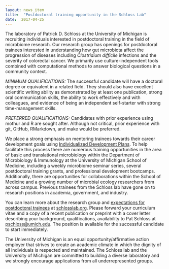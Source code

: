 ```yaml
---
layout: news_item
title:  "Postdoctoral training opportunity in the Schloss Lab"
date:  2017-04-25
---
```


The laboratory of Patrick D. Schloss at the University of Michigan is recruiting individuals interested in postdoctoral training in the field of microbiome research. Our research group has openings for postdoctoral trainees interested in understanding how gut microbiota affect the progression of diseases including *Clostridium difficile* infections and the severity of colorectal cancer. We primarily use culture-independent tools combined with computational methods to answer biological questions in a community context.

*MINIMUM QUALIFICATIONS:* The successful candidate will have a doctoral degree or equivalent in a related field. They should also have excellent scientific writing ability as demonstrated by at least one publication, strong oral communication skills, the ability to work effectively and with colleagues, and evidence of being an independent self-starter with strong time-management skills.

*PREFERRED QUALIFICATIONS:* Candidates with prior experience using mothur and R are sought after. Although not critical, prior experience with git, GitHub, RMarkdown, and make would be preferred.

We place a strong emphasis on mentoring trainees towards their career development goals using [Individualized Development Plans](http://myidp.sciencecareers.org). To help facilitate this process there are numerous training opportunities in the area of basic and translational microbiology within the Department of Microbiology & Immunology at the University of Michigan School of Medicine, including a weekly microbiome seminar series, several postdoctoral training grants, and professional development bootcamps. Additionally, there are opportunities for collaborations within the School of Medicine and a growing number of microbial ecology researchers from across campus. Previous trainees from the Schloss lab have gone on to research positions in academia, government, and industry.

You can learn more about the research group and [expectations for postdoctoral trainees](http://www.schlosslab.org/fish_bowl/expectations.html) at [schlosslab.org](http://www.schlosslab.org). Please forward your curriculum vitae and a copy of a recent publication or preprint with a cover letter describing your background, qualifications, availability to Pat Schloss at pschloss@umich.edu. The position is available for the successful candidate to start immediately.

The University of Michigan is an equal opportunity/affirmative action employer that strives to create an academic climate in which the dignity of all individuals is respected and maintained. The Schloss lab and the University of Michigan are committed to building a diverse laboratory and we strongly encourage applications from all underrepresented groups.
